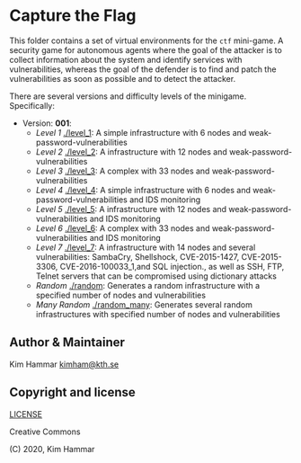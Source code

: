 # Capture the Flag

This folder contains a set of virtual environments for the `ctf` mini-game. 
A security game for autonomous agents where the goal of the attacker is to collect information about the system
and identify services with vulnerabilities, whereas the goal of the defender is to find and patch the vulnerabilities
as soon as possible and to detect the attacker.

There are several versions and difficulty levels of the minigame. Specifically:

- Version: **001**:
     - *Level 1* [./level_1](./level_1): A simple infrastructure with 6 nodes and weak-password-vulnerabilities
     - *Level 2* [./level_2](./level_2): A infrastructure with 12 nodes and weak-password-vulnerabilities
     - *Level 3* [./level_3](./level_3): A complex with 33 nodes and weak-password-vulnerabilities
     - *Level 4* [./level_4](./level_4): A simple infrastructure with 6 nodes and weak-password-vulnerabilities and IDS monitoring
     - *Level 5* [./level_5](./level_5): A infrastructure with 12 nodes and weak-password-vulnerabilities and IDS monitoring
     - *Level 6* [./level_6](./level_6): A complex with 33 nodes and weak-password-vulnerabilities and IDS monitoring
     - *Level 7* [./level_7](./level_7): A infrastructure with 14 nodes and several vulnerabilities: SambaCry, Shellshock, CVE-2015-1427, CVE-2015-3306, CVE-2016-100033_1,and SQL injection., as well as SSH, FTP, Telnet servers that can be compromised using dictionary attacks
     - *Random* [./random](./random): Generates a random infrastructure with a specified number of nodes and vulnerabilities
     - *Many Random* [./random_many](./random_many): Generates several random infrastructures with specified number of nodes and vulnerabilities                          
    
  
## Author & Maintainer

Kim Hammar <kimham@kth.se>

## Copyright and license

[LICENSE](LICENSE.md)

Creative Commons

(C) 2020, Kim Hammar
